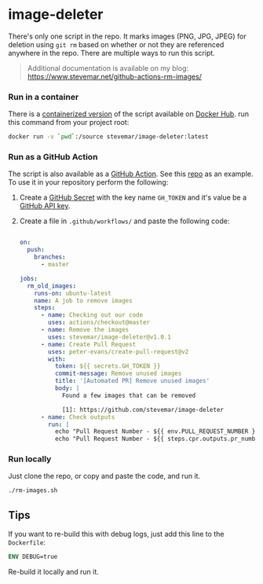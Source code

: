 # image-deleter

There's only one script in the repo. It marks images (PNG, JPG, JPEG) for deletion using `git rm` based on whether or not they are referenced anywhere in the repo. There are multiple ways to run this script.

> Additional documentation is available on my blog: <https://www.stevemar.net/github-actions-rm-images/>

### Run in a container

There is a [containerized version](Dockerfile) of the script available on [Docker Hub](https://hub.docker.com/r/stevemar/image-deleter). run this command from your project root:

```bash
docker run -v `pwd`:/source stevemar/image-deleter:latest
```

### Run as a GitHub Action

The script is also available as a [GitHub Action](action.yml). See this [repo](https://github.com/stevemar/testing-images) as an example. To use it in your repository perform the following:

1. Create a [GitHub Secret](https://developer.github.com/v3/actions/secrets/) with the key name `GH_TOKEN` and it's value be a [GitHub API key](https://github.com/settings/tokens).

2. Create a file in `.github/workflows/` and paste the following code:

   ```yaml

   on:
     push:
       branches:    
         - master

   jobs:
     rm_old_images:
       runs-on: ubuntu-latest
       name: A job to remove images
       steps:
         - name: Checking out our code
           uses: actions/checkout@master
         - name: Remove the images
           uses: stevemar/image-deleter@v1.0.1
         - name: Create Pull Request
           uses: peter-evans/create-pull-request@v2
           with:
             token: ${{ secrets.GH_TOKEN }}
             commit-message: Remove unused images
             title: '[Automated PR] Remove unused images'
             body: |
               Found a few images that can be removed

               [1]: https://github.com/stevemar/image-deleter
         - name: Check outputs
           run: |
             echo "Pull Request Number - ${{ env.PULL_REQUEST_NUMBER }}"
             echo "Pull Request Number - ${{ steps.cpr.outputs.pr_number }}"
     ```

### Run locally

Just clone the repo, or copy and paste the code, and run it.

```bash
./rm-images.sh
```

## Tips

If you want to re-build this with debug logs, just add this line to the `Dockerfile`:

```Dockerfile
ENV DEBUG=true
```

Re-build it locally and run it.
